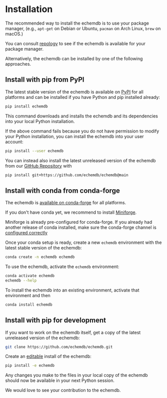 Installation
============

The recommended way to install the echemdb is to use your package manager,
(e.g., `apt-get` on Debian or Ubuntu, `pacman` on Arch Linux, `brew` on macOS.)

You can consult [repology](https://repology.org/project/python:echemdb/packages)
to see if the echemdb is available for your package manager.

Alternatively, the echemdb can be installed by one of the following
approaches.

Install with pip from PyPI
--------------------------

The latest stable version of the echemdb is available on
[PyPI](https://pypi.org/project/echemdb/) for all platforms and can be
installed if you have Python and pip installed already:

```sh
pip install echemdb
```

This command downloads and installs the echemdb and its dependencies into
your local Python installation.

If the above command fails because you do not have permission to modify your
Python installation, you can install the echemdb into your user account:

```sh
pip install --user echemdb
```

You can instead also install the latest unreleased version of the echemdb
from our [GitHub Repository](https://github.com/echemdb/echemdb) with

```sh
pip install git+https://github.com/echemdb/echemdb@main
```


Install with conda from conda-forge
-----------------------------------

The echemdb is [available on
conda-forge](https://github.com/conda-forge/echemdb-feedstock) for all
platforms.

If you don't have conda yet, we recommend to install
[Miniforge](https://github.com/conda-forge/miniforge#miniforge3).

Miniforge is already pre-configured for conda-forge. If you already had another
release of conda installed, make sure the conda-forge channel is
[configured correctly](https://conda-forge.org/docs/user/introduction.html#how-can-i-install-packages-from-conda-forge)

Once your conda setup is ready, create a new `echemdb` environment with
the latest stable version of the echemdb:

```sh
conda create -n echemdb echemdb
```

To use the echemdb, activate the `echemdb` environment:

```sh
conda activate echemdb
echemdb --help
```

To install the echemdb into an existing environment, activate that environment and then

```sh
conda install echemdb
```

Install with pip for development
--------------------------------

If you want to work on the echemdb itself, get a copy of the latest
unreleased version of the echemdb:

```sh
git clone https://github.com/echemdb/echemdb.git
```

Create an [editable](https://pip.pypa.io/en/stable/cli/pip_install/#editable-installs) install of the echemdb:

```sh
pip install -e echemdb
```

Any changes you make to the files in your local copy of the echemdb should
now be available in your next Python session.

We would love to see your contribution to the echemdb.
